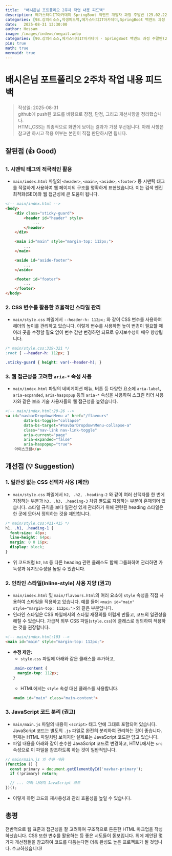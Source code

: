 ```yaml
---
title:  "배시은님 포트폴리오 2주차 작업 내용 피드백"
description: 메가스터디IT아카데미 SpringBoot 백엔드 개발자 과정 주말반 (25.02.22 ~ 25.09.13). 배시은님의 포트폴리오 1주차 작업 내용에 대한 피드백
categories: [98.강의리소스,학생피드백,메가스터디IT아카데미,SpringBoot 백엔드 과정 주말반(25.02.22 ~ 25.09.13)]
date:   2025-08-31 13:30:00
author: Hossam
image: /images/indexs/megait.webp
categories: [90.강의리소스,메가스터디IT아카데미 - SpringBoot 백엔드 과정 주말반(25.02.22 ~ 25.09.13)]
pin: true
math: true
mermaid: true
---
```


# 배시은님 포트폴리오 2주차 작업 내용 피드백

> 작성일: 2025-08-31<br/>
> github에 push된 코드를 바탕으로 장점, 단점, 그리고 개선사항을 정리했습니다.<br/>
> HTML,CSS는 최종적으로 화면에 보이는 결과가 가장 우선됩니다. 아래 사항은 참고만 하시고 적용 여부는 본인이 직접 판단하시면 됩니다.

## 잘된점 (👍 Good)

### 1. 시맨틱 태그의 적극적인 활용
- `main/index.html` 파일의 `<header>`, `<main>`, `<aside>`, `<footer>` 등 시맨틱 태그를 적절하게 사용하여 웹 페이지의 구조를 명확하게 표현했습니다. 이는 검색 엔진 최적화(SEO)와 웹 접근성에 큰 도움이 됩니다.

```html
<!-- main/index.html -->
<body>
    <div class="sticky-guard">
        <header id="header" style>
            ...
        </header>
    </div>

    <main id="main" style="margin-top: 112px;">
        ...
    </main>

    <aside id="aside-footer">
        ...
    </aside>

    <footer id="footer">
        ...
    </footer>
</body>
```

### 2. CSS 변수를 활용한 효율적인 스타일 관리
- `main/style.css` 파일에서 `--header-h: 112px;` 와 같이 CSS 변수를 사용하여 헤더의 높이를 관리하고 있습니다. 이렇게 변수를 사용하면 높이 변경이 필요할 때 여러 곳을 수정할 필요 없이 변수 값만 변경하면 되므로 유지보수성이 매우 향상됩니다.

```css
/* main/style.css:319-321 */
:root { --header-h: 112px; }

.sticky-guard { height: var(--header-h); }
```

### 3. 웹 접근성을 고려한 `aria-*` 속성 사용
- `main/index.html` 파일의 네비게이션 메뉴, 버튼 등 다양한 요소에 `aria-label`, `aria-expanded`, `aria-haspopup` 등의 `aria-*` 속성을 사용하여 스크린 리더 사용자와 같은 보조 기술 사용자들의 웹 접근성을 높였습니다.

```html
<!-- main/index.html:20-26 -->
<a id="navbarDropdownMenu-a" href="/flavours"
        data-bs-toggle="collapse"
        data-bs-target="#navbarDropdownMenu-collapse-a"
        class="nav-link nav-link-toggle"
        aria-current="page"
        aria-expanded="false"
        aria-haspopup="true">
    아이스크림</a>
```

## 개선점 (💡 Suggestion)

### 1. 일관성 없는 CSS 선택자 사용 (제안)
- `main/style.css` 파일에서 `h2, .h2, .heading-2` 와 같이 여러 선택자를 한 번에 지정하는 부분과 `h3, .h3, .heading-3` 처럼 별도로 지정하는 부분이 혼재되어 있습니다. 스타일 규칙을 보다 일관성 있게 관리하기 위해 관련된 heading 스타일은 한 곳에 모아서 정의하는 것을 제안합니다.

```css
/* main/style.css:411-415 */
h1, .h1, .heading-1 {
  font-size: 48px;
  line-height: 64px;
  margin: 0 0 16px;
  display: block;
}
```
- 위 코드처럼 `h2`, `h3` 등 다른 heading 관련 클래스도 함께 그룹화하여 관리하면 가독성과 유지보수성을 높일 수 있습니다.

### 2. 인라인 스타일(Inline-style) 사용 지양 (권고)
- `main/index.html` 및 `main/flavours.html`의 여러 요소에 `style` 속성을 직접 사용하여 스타일을 적용하고 있습니다. 예를 들어 `<main id="main" style="margin-top: 112px;">` 와 같은 부분입니다.
- 인라인 스타일은 CSS 파일에서의 스타일 재정의를 어렵게 만들고, 코드의 일관성을 해칠 수 있습니다. 가급적 외부 CSS 파일(`style.css`)에 클래스로 정의하여 적용하는 것을 권장합니다.

```html
<!-- main/index.html:103 -->
<main id="main" style="margin-top: 112px;">
```
- **수정 제안:**
    - `style.css` 파일에 아래와 같은 클래스를 추가하고,
    ```css
    .main-content {
      margin-top: 112px;
    }
    ```
    - HTML에서는 `style` 속성 대신 클래스를 사용합니다.
    ```html
    <main id="main" class="main-content">
    ```

### 3. JavaScript 코드 분리 (권고)
- `main/main.js` 파일의 내용이 `<script>` 태그 안에 그대로 포함되어 있습니다. JavaScript 코드는 별도의 `.js` 파일로 완전히 분리하여 관리하는 것이 좋습니다. 현재는 HTML 파일처럼 보이지만 실제로는 JavaScript 코드만 담고 있습니다.
- 파일 내용을 아래와 같이 순수한 JavaScript 코드로 변경하고, HTML에서는 `src` 속성으로 이 파일을 참조하도록 하는 것이 일반적입니다.

```javascript
// main/main.js 의 추천 내용
(function () {
  const primary = document.getElementById('navbar-primary');
  if (!primary) return;

  // ... 이하 나머지 JavaScript 코드
})();
```

- 이렇게 하면 코드의 재사용성과 관리 효율성을 높일 수 있습니다.

## 총평

전반적으로 웹 표준과 접근성을 잘 고려하여 구조적으로 튼튼한 HTML 마크업을 작성하셨습니다. CSS 또한 변수를 활용하는 등 좋은 시도들이 돋보입니다. 위에 제안된 몇 가지 개선점들을 참고하여 코드를 다듬는다면 더욱 완성도 높은 프로젝트가 될 것입니다. 수고하셨습니다!